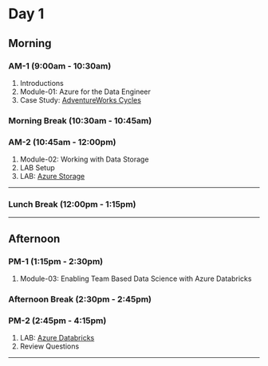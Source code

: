 <!-- Headings -->
# Day 1

## Morning

### AM-1 (9:00am - 10:30am)
<!-- OL  -->
1. Introductions
1. Module-01: Azure for the Data Engineer
1. Case Study: [AdventureWorks Cycles](https://github.com/MicrosoftLearning/DP-200-Implementing-an-Azure-Data-Solution/blob/master/instructions/course-case-study.md "Lab instructions")

### Morning Break (10:30am - 10:45am)

### AM-2 (10:45am - 12:00pm)
<!-- OL  -->
1. Module-02: Working with Data Storage
1. LAB Setup
1. LAB: [Azure Storage](https://github.com/MicrosoftLearning/DP-200-Implementing-an-Azure-Data-Solution/blob/master/instructions/dp-200-02_instructions.md "Lab instructions")

___
### Lunch Break (12:00pm - 1:15pm)
___

## Afternoon

### PM-1 (1:15pm - 2:30pm)
1. Module-03: Enabling Team Based Data Science with Azure Databricks

### Afternoon Break (2:30pm - 2:45pm)

### PM-2 (2:45pm - 4:15pm)
1. LAB: [Azure Databricks](https://github.com/MicrosoftLearning/DP-200-Implementing-an-Azure-Data-Solution/blob/master/instructions/dp-200-03_instructions.md "Lab instructions")
1. Review Questions
___
